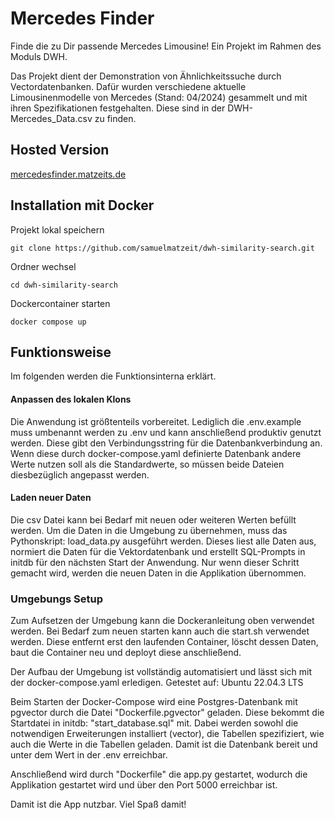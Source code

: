 # Mercedes Finder
Finde die zu Dir passende Mercedes Limousine! Ein Projekt im Rahmen des Moduls DWH.

Das Projekt dient der Demonstration von Ähnlichkeitssuche durch Vectordatenbanken. Dafür wurden verschiedene aktuelle Limousinenmodelle von Mercedes (Stand: 04/2024) gesammelt und mit ihren Spezifikationen festgehalten. Diese sind in der DWH-Mercedes_Data.csv zu finden.

## Hosted Version
[mercedesfinder.matzeits.de](https://mercedesfinder.matzeits.de)

## Installation mit Docker
Projekt lokal speichern
```
git clone https://github.com/samuelmatzeit/dwh-similarity-search.git
```
Ordner wechsel
```
cd dwh-similarity-search
```
Dockercontainer starten
```
docker compose up
```

## Funktionsweise
Im folgenden werden die Funktionsinterna erklärt.

#### Anpassen des lokalen Klons
Die Anwendung ist größtenteils vorbereitet. Lediglich die .env.example muss umbenannt werden zu .env und kann anschließend produktiv genutzt werden. Diese gibt den Verbindungsstring für die Datenbankverbindung an. Wenn diese durch docker-compose.yaml definierte Datenbank andere Werte nutzen soll als die Standardwerte, so müssen beide Dateien diesbezüglich angepasst werden.

#### Laden neuer Daten
Die csv Datei kann bei Bedarf mit neuen oder weiteren Werten befüllt werden. Um die Daten in die Umgebung zu übernehmen, muss das Pythonskript: load_data.py ausgeführt werden. Dieses liest alle Daten aus, normiert die Daten für die Vektordatenbank und erstellt SQL-Prompts in initdb für den nächsten Start der Anwendung. Nur wenn dieser Schritt gemacht wird, werden die neuen Daten in die Applikation übernommen.

### Umgebungs Setup

Zum Aufsetzen der Umgebung kann die Dockeranleitung oben verwendet werden. Bei Bedarf zum neuen starten kann auch die start.sh verwendet werden. Diese entfernt erst den laufenden Container, löscht dessen Daten, baut die Container neu und deployt diese anschließend.

Der Aufbau der Umgebung ist vollständig automatisiert und lässt sich mit der docker-compose.yaml erledigen.
Getestet auf: Ubuntu 22.04.3 LTS

Beim Starten der Docker-Compose wird eine Postgres-Datenbank mit pgvector durch die Datei "Dockerfile.pgvector" geladen. Diese bekommt die Startdatei in initdb: "start_database.sql" mit. Dabei werden sowohl die notwendigen Erweiterungen installiert (vector), die Tabellen spezifiziert, wie auch die Werte in die Tabellen geladen. Damit ist die Datenbank bereit und unter dem Wert in der .env erreichbar.

Anschließend wird durch "Dockerfile" die app.py gestartet, wodurch die Applikation gestartet wird und über den Port 5000 erreichbar ist. 

Damit ist die App nutzbar. Viel Spaß damit!
